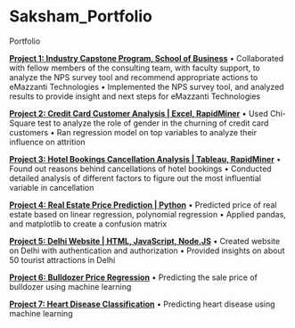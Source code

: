 # Saksham_Portfolio
Portfolio

**[Project 1: Industry Capstone Program, School of Business]()**
•	Collaborated with fellow members of the consulting team, with faculty support, to analyze the NPS survey tool and recommend appropriate actions to eMazzanti Technologies
•	Implemented the NPS survey tool, and analyzed results to provide insight and next steps for eMazzanti Technologies

**[Project 2: Credit Card Customer Analysis | Excel, RapidMiner](https://github.com/sakshambansal-us/Credit-card-customer-analysis)**
•	Used Chi-Square test to analyze the role of gender in the churning of credit card customers
•	Ran regression model on top variables to analyze their influence on attrition

**[Project 3: Hotel Bookings Cancellation Analysis | Tableau, RapidMiner](https://github.com/sakshambansal-us/Hotel-bookings-cancellation-analysis)**
•	Found out reasons behind cancellations of hotel bookings
•	Conducted detailed analysis of different factors to figure out the most influential variable in cancellation

**[Project 4: Real Estate Price Prediction | Python](https://github.com/sakshambansal-us/Real-Estate-Price-Prediction)**
•	Predicted price of real estate based on linear regression, polynomial regression
•	Applied pandas, and matplotlib to create a confusion matrix

**[Project 5: Delhi Website | HTML, JavaScript, Node.JS](https://github.com/sakshambansal-us/dil-walo-ki-dilli)**
•	Created website on Delhi with authentication and authorization
•	Provided insights on about 50 tourist attractions in Delhi

**[Project 6: Bulldozer Price Regression](https://github.com/sakshambansal-us/Bulldozer-price-regression)**
•	Predicting the sale price of bulldozer using machine learning

**[Project 7: Heart Disease Classification](https://github.com/sakshambansal-us/Heart-Disease-Classification)**
•	Predicting heart disease using machine learning
